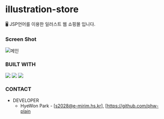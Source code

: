 # illustration-store
🖥 JSP언어를 이용한 일러스트 웹 쇼핑몰 입니다.

### Screen Shot
![메인](https://user-images.githubusercontent.com/79081836/166707688-0fa5933d-6f72-4e0b-8246-3c82e896bf98.PNG)

### BUILT WITH
<div>
<img src="https://img.shields.io/badge/JSP-007396?style=flat-square&logo=Java&logoColor=white"/>
<img src="https://img.shields.io/badge/HTML5-E34F26?style=flat-square&logo=HTML5&logoColor=white"/>
<img src="https://img.shields.io/badge/CSS3-1572B6?style=flat-square&logo=CSS3&logoColor=white"/>
<div>

### CONTACT

* DEVELOPER
  * HyeWon Park - [s2028@e-mirim.hs.kr], [https://github.com/phw-plain
